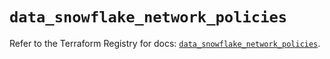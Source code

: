 # `data_snowflake_network_policies`

Refer to the Terraform Registry for docs: [`data_snowflake_network_policies`](https://registry.terraform.io/providers/snowflakedb/snowflake/2.3.0/docs/data-sources/network_policies).
